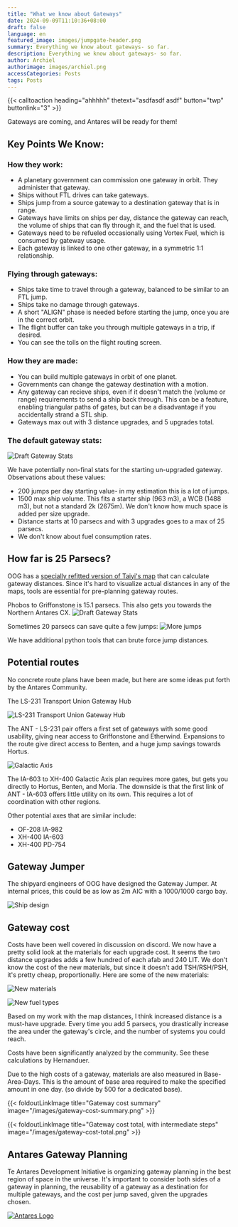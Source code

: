 ```yaml
---
title: "What we know about Gateways"
date: 2024-09-09T11:10:36+08:00
draft: false
language: en
featured_image: images/jumpgate-header.png
summary: Everything we know about gateways- so far.
description: Everything we know about gateways- so far.
author: Archiel
authorimage: images/archiel.png
accessCategories: Posts
tags: Posts
---
```



{{< calltoaction heading="ahhhhh" thetext="asdfasdf asdf" button="twp" buttonlink="3" >}}


Gateways are coming, and Antares will be ready for them!

## Key Points We Know: 

### How they work:

* A planetary government can commission one gateway in orbit. They administer that gateway.
* Ships without FTL drives can take gateways.
* Ships jump from a source gateway to a destination gateway that is in range. 
* Gateways have limits on ships per day, distance the gateway can reach, the volume of ships that can fly through it, and the fuel that is used. 
* Gateways need to be refueled occasionally using Vortex Fuel, which is consumed by gateway usage.
* Each gateway is linked to one other gateway, in a symmetric 1:1 relationship.

### Flying through gateways:

* Ships take time to travel through a gateway, balanced to be similar to an FTL jump.
* Ships take no damage through gateways.
* A short "ALIGN" phase is needed before starting the jump, once you are in the correct orbit.
* The flight buffer can take you through multiple gateways in a trip, if desired.
* You can see the tolls on the flight routing screen.

### How they are made:

* You can build multiple gateways in orbit of one planet.
* Governments can change the gateway destination with a motion.
* Any gateway can recieve ships, even if it doesn't match the (volume or range) requirements to send a ship back through. This can be a feature, enabling triangular paths of gates, but can be a disadvantage if you accidentally strand a STL ship.
* Gateways max out with 3 distance upgrades, and 5 upgrades total.


### The default gateway stats:

![Draft Gateway Stats ](/images/gateway-choices.png)

We have potentially non-final stats for the starting un-upgraded gateway. Observations about these values:

* 200 jumps per day starting value- in my estimation this is a lot of jumps.
* 1500 max ship volume. This fits a starter ship (963 m3), a WCB (1488 m3), but not a standard 2k (2675m). We don't know how much space is added per size upgrade.
* Distance starts at 10 parsecs and with 3 upgrades goes to a max of 25 parsecs.
* We don't know about fuel consumption rates.

## How far is 25 Parsecs?

OOG has a [specially refitted version of Taiyi's map](https://oogcapitalmanagement.com/map/) that can calculate gateway distances. Since it's hard to visualize actual distances in any of the maps, tools are essential for pre-planning gateway routes.

Phobos to Griffonstone is 15.1 parsecs. This also gets you towards the Northern Antares CX.
![Draft Gateway Stats ](http://kortham.net/temp/firefox_SRjXFCI08r.png)

Sometimes 20 parsecs can save quite a few jumps:
![More jumps](http://kortham.net/temp/firefox_9iOliroWBV.png)

We have additional python tools that can brute force jump distances.

## Potential routes

No concrete route plans have been made, but here are some ideas put forth by the Antares Community.

The LS-231 Transport Union Gateway Hub

![LS-231 Transport Union Gateway Hub](/images/LS231Hub.png)

The ANT - LS-231 pair offers a first set of gateways with some good usability, giving near access to Griffonstone and Etherwind. Expansions to the route give direct access to Benten, and a huge jump savings towards Hortus.

![Galactic Axis](/images/GalacticAxis.png)

The IA-603 to XH-400 Galactic Axis plan requires more gates, but gets you directly to Hortus, Benten, and Moria. The downside is that the first link of ANT - IA-603 offers little utility on its own. This requires a lot of coordination with other regions.

Other potential axes that are similar include:
* OF-208 IA-982
* XH-400 IA-603
* XH-400 PD-754

## Gateway Jumper

The shipyard engineers of OOG have designed the Gateway Jumper. At internal prices, this could be as low as 2m AIC with a 1000/1000 cargo bay. 

![Ship design ](/images/gateway-jumper.png)


## Gateway cost

Costs have been well covered in discussion on discord. We now have a pretty solid look at the materials for each upgrade cost. It seems the two distance upgrades adds a few hundred of each afab and 240 LIT. We don't know the cost of the new materials, but since it doesn't add TSH/RSH/PSH, it's pretty cheap, proportionally. Here are some of the new materials:

![New materials](/images/gateway-new-materials.png)

![New fuel types](/images/gateway-new-fuel.png)

Based on my work with the map distances, I think increased distance is a must-have upgrade. Every time you add 5 parsecs, you drastically increase the area under the gateway's circle, and the number of systems you could reach. 

Costs have been significantly analyzed by the community. See these calculations by Hernanduer.

Due to the high costs of a gateway, materials are also measured in Base-Area-Days. This is the amount of base area required to make the specified amount in one day. (so divide by 500 for a dedicated base). 

{{< foldoutLinkImage title="Gateway cost summary" image="/images/gateway-cost-summary.png" >}}

{{< foldoutLinkImage title="Gateway cost total, with intermediate steps" image="/images/gateway-cost-total.png" >}}


## Antares Gateway Planning

Te Antares Development Initiative is organizing gateway planning in the best region of space in the universe. It's important to consider both sides of a gateway in planning, the reusability of a gateway as a destination for multiple gateways, and the cost per jump saved, given the upgrades chosen.

[![Antares Logo](/images/ADI-Discord.png)](https://discord.gg/gmx7br5XBQ)

